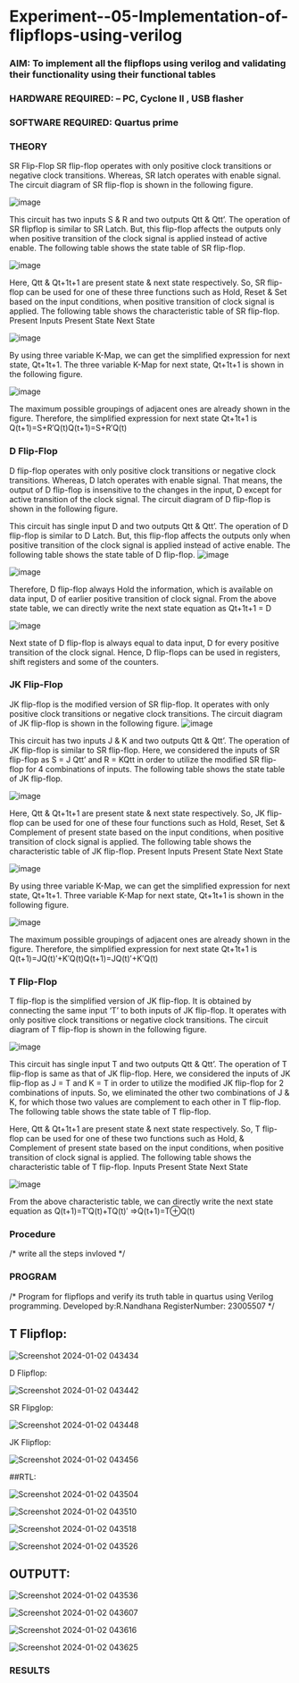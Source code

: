 # Experiment--05-Implementation-of-flipflops-using-verilog
### AIM: To implement all the flipflops using verilog and validating their functionality using their functional tables
### HARDWARE REQUIRED:  – PC, Cyclone II , USB flasher
### SOFTWARE REQUIRED:   Quartus prime
### THEORY 
SR Flip-Flop
SR flip-flop operates with only positive clock transitions or negative clock transitions. Whereas, SR latch operates with enable signal. The circuit diagram of SR flip-flop is shown in the following figure.

![image](https://user-images.githubusercontent.com/36288975/167910294-bb550548-b1dc-4cba-9044-31d9037d476b.png)

 
This circuit has two inputs S & R and two outputs Qtt & Qtt’. The operation of SR flipflop is similar to SR Latch. But, this flip-flop affects the outputs only when positive transition of the clock signal is applied instead of active enable.
The following table shows the state table of SR flip-flop.


![image](https://user-images.githubusercontent.com/36288975/167910648-ced88e69-869c-42e2-9718-a285a3902446.png)


Here, Qtt & Qt+1t+1 are present state & next state respectively. So, SR flip-flop can be used for one of these three functions such as Hold, Reset & Set based on the input conditions, when positive transition of clock signal is applied. The following table shows the characteristic table of SR flip-flop.
Present Inputs	Present State	Next State


![image](https://user-images.githubusercontent.com/36288975/167908180-5fc9d589-1cb5-41f5-b2c8-927e04f5f387.png)

By using three variable K-Map, we can get the simplified expression for next state, Qt+1t+1. The three variable K-Map for next state, Qt+1t+1 is shown in the following figure.

![image](https://user-images.githubusercontent.com/36288975/167908214-25b30a54-db20-4bcb-9385-5f93a1982a09.png)

 
The maximum possible groupings of adjacent ones are already shown in the figure. Therefore, the simplified expression for next state Qt+1t+1 is
Q(t+1)=S+R′Q(t)Q(t+1)=S+R′Q(t)


### D Flip-Flop
D flip-flop operates with only positive clock transitions or negative clock transitions. Whereas, D latch operates with enable signal. That means, the output of D flip-flop is insensitive to the changes in the input, D except for active transition of the clock signal. The circuit diagram of D flip-flop is shown in the following figure.
 
This circuit has single input D and two outputs Qtt & Qtt’. The operation of D flip-flop is similar to D Latch. But, this flip-flop affects the outputs only when positive transition of the clock signal is applied instead of active enable.
The following table shows the state table of D flip-flop.
![image](https://user-images.githubusercontent.com/36288975/167908342-e03f0cbb-5958-43bb-b74a-5e3ec2341675.png)

![image](https://user-images.githubusercontent.com/36288975/167910325-aeef0739-0a54-40e2-bebd-6f5fa0cad10e.png)



Therefore, D flip-flop always Hold the information, which is available on data input, D of earlier positive transition of clock signal. From the above state table, we can directly write the next state equation as
Qt+1t+1 = D



![image](https://user-images.githubusercontent.com/36288975/167908850-d39d07ba-7f9d-490a-b9f2-274e189fd047.png)

Next state of D flip-flop is always equal to data input, D for every positive transition of the clock signal. Hence, D flip-flops can be used in registers, shift registers and some of the counters.


### JK Flip-Flop
JK flip-flop is the modified version of SR flip-flop. It operates with only positive clock transitions or negative clock transitions. The circuit diagram of JK flip-flop is shown in the following figure.
![image](https://user-images.githubusercontent.com/36288975/167910378-d2d984a7-2815-4d17-8c41-ee4bdf59ec24.png) 

 
This circuit has two inputs J & K and two outputs Qtt & Qtt’. The operation of JK flip-flop is similar to SR flip-flop. Here, we considered the inputs of SR flip-flop as S = J Qtt’ and R = KQtt in order to utilize the modified SR flip-flop for 4 combinations of inputs.
The following table shows the state table of JK flip-flop.


![image](https://user-images.githubusercontent.com/36288975/167908575-59c35afb-50d3-46a2-888c-47478a3179d5.png)

Here, Qtt & Qt+1t+1 are present state & next state respectively. So, JK flip-flop can be used for one of these four functions such as Hold, Reset, Set & Complement of present state based on the input conditions, when positive transition of clock signal is applied. The following table shows the characteristic table of JK flip-flop.
Present Inputs	Present State	Next State

![image](https://user-images.githubusercontent.com/36288975/167908664-c854ffe9-0bd3-44c2-bfa6-e53928181c69.png)


By using three variable K-Map, we can get the simplified expression for next state, Qt+1t+1. Three variable K-Map for next state, Qt+1t+1 is shown in the following figure.
 
 
 ![image](https://user-images.githubusercontent.com/36288975/167908688-fa93c3e9-8323-4864-947d-c11d163d5a90.png)

The maximum possible groupings of adjacent ones are already shown in the figure. Therefore, the simplified expression for next state Qt+1t+1 is
Q(t+1)=JQ(t)′+K′Q(t)Q(t+1)=JQ(t)′+K′Q(t)



### T Flip-Flop
T flip-flop is the simplified version of JK flip-flop. It is obtained by connecting the same input ‘T’ to both inputs of JK flip-flop. It operates with only positive clock transitions or negative clock transitions. The circuit diagram of T flip-flop is shown in the following figure.

![image](https://user-images.githubusercontent.com/36288975/167911534-5f3c445d-bc68-46e2-9a9c-7efce5febc60.png)



This circuit has single input T and two outputs Qtt & Qtt’. The operation of T flip-flop is same as that of JK flip-flop. Here, we considered the inputs of JK flip-flop as J = T and K = T in order to utilize the modified JK flip-flop for 2 combinations of inputs. So, we eliminated the other two combinations of J & K, for which those two values are complement to each other in T flip-flop.
The following table shows the state table of T flip-flop.



Here, Qtt & Qt+1t+1 are present state & next state respectively. So, T flip-flop can be used for one of these two functions such as Hold, & Complement of present state based on the input conditions, when positive transition of clock signal is applied. The following table shows the characteristic table of T flip-flop.
Inputs	Present State	Next State


![image](https://user-images.githubusercontent.com/36288975/167909015-53aa9450-3f28-4202-887a-79d88228f8a0.png)

From the above characteristic table, we can directly write the next state equation as
Q(t+1)=T′Q(t)+TQ(t)′
⇒Q(t+1)=T⊕Q(t)

### Procedure
/* write all the steps invloved */



### PROGRAM 
/*
Program for flipflops  and verify its truth table in quartus using Verilog programming.
Developed by:R.Nandhana 
RegisterNumber: 23005507 
*/
## T Flipflop: 
![Screenshot 2024-01-02 043434](https://github.com/Nandy-nan/Experiment--05-Implementation-of-flipflops-using-verilog/assets/153698914/e607537b-7896-4355-b5e5-314a632665fa)


D Flipflop:

![Screenshot 2024-01-02 043442](https://github.com/Nandy-nan/Experiment--05-Implementation-of-flipflops-using-verilog/assets/153698914/ecc5f440-18c9-4dd0-b585-9fc976e0c39e)


SR Flipglop:


![Screenshot 2024-01-02 043448](https://github.com/Nandy-nan/Experiment--05-Implementation-of-flipflops-using-verilog/assets/153698914/363f118b-e14d-4fc4-96f5-3816d7a25901)

JK Flipflop:

![Screenshot 2024-01-02 043456](https://github.com/Nandy-nan/Experiment--05-Implementation-of-flipflops-using-verilog/assets/153698914/0d5a2791-4b65-4edf-a63d-343226232d69)



##RTL:



![Screenshot 2024-01-02 043504](https://github.com/Nandy-nan/Experiment--05-Implementation-of-flipflops-using-verilog/assets/153698914/bc7dddad-e452-46ca-ab58-9131886e1879)


![Screenshot 2024-01-02 043510](https://github.com/Nandy-nan/Experiment--05-Implementation-of-flipflops-using-verilog/assets/153698914/644e8c13-3630-46a3-baa4-f9874f35658e)




![Screenshot 2024-01-02 043518](https://github.com/Nandy-nan/Experiment--05-Implementation-of-flipflops-using-verilog/assets/153698914/3feb3850-12f7-4c38-a950-66accf15fb03)



![Screenshot 2024-01-02 043526](https://github.com/Nandy-nan/Experiment--05-Implementation-of-flipflops-using-verilog/assets/153698914/d47584c2-e78f-453f-8a21-fd4bbcc1b21b)



## OUTPUTT:



![Screenshot 2024-01-02 043536](https://github.com/Nandy-nan/Experiment--05-Implementation-of-flipflops-using-verilog/assets/153698914/018e30cf-4129-48c2-8efe-d581f0ceb04e)


![Screenshot 2024-01-02 043607](https://github.com/Nandy-nan/Experiment--05-Implementation-of-flipflops-using-verilog/assets/153698914/685d634e-9053-459b-8f96-c44f8bf36936)



![Screenshot 2024-01-02 043616](https://github.com/Nandy-nan/Experiment--05-Implementation-of-flipflops-using-verilog/assets/153698914/f7c6eefb-75b2-461a-a148-aa9a210df499)



![Screenshot 2024-01-02 043625](https://github.com/Nandy-nan/Experiment--05-Implementation-of-flipflops-using-verilog/assets/153698914/0a426fd8-4a2a-4194-9e97-38c8f257df7a)

















### RESULTS 
